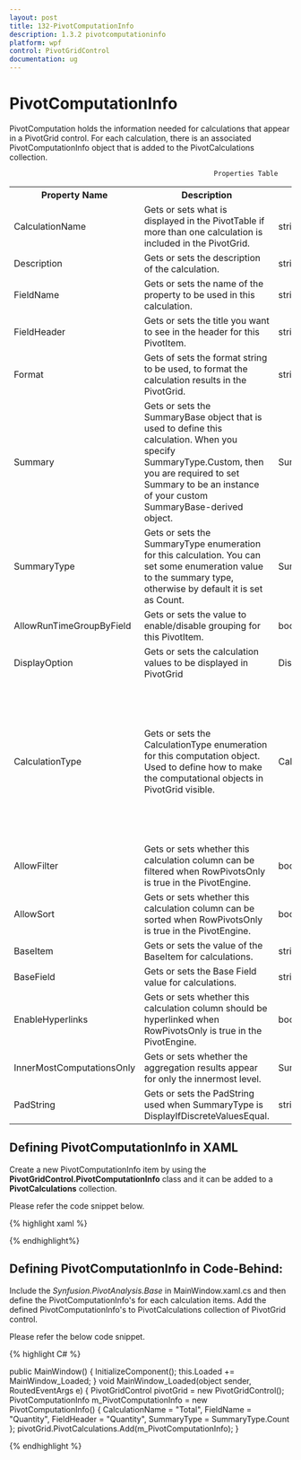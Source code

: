 ```yaml
---
layout: post
title: 132-PivotComputationInfo
description: 1.3.2 pivotcomputationinfo
platform: wpf
control: PivotGridControl
documentation: ug
---
```


# PivotComputationInfo

PivotComputation holds the information needed for calculations that appear in a PivotGrid control. For each calculation, there is an associated PivotComputationInfo object that is added to the PivotCalculations collection. 


                                                       Properties Table

<table>
<tr>
<th>
Property Name</th><th>
Description</th><th>
Type</th><th>
Value it Accepts</th><th>
Reference link</th></tr>
<tr>
<td>
CalculationName</td><td>
Gets or sets what is displayed in the PivotTable if more than one calculation is included in the PivotGrid.</td><td>
string</td><td>
-</td><td>
-</td></tr>
<tr>
<td>
Description</td><td>
Gets or sets the description of the calculation.</td><td>
string</td><td>
-</td><td>
-</td></tr>
<tr>
<td>
FieldName</td><td>
Gets or sets the name of the property to be used in this calculation.</td><td>
string</td><td>
-</td><td>
-</td></tr>
<tr>
<td>
FieldHeader</td><td>
Gets or sets the title you want to see in the header for this PivotItem.</td><td>
string</td><td>
-</td><td>
-</td></tr>
<tr>
<td>
Format</td><td>
Gets of sets the format string to be used, to format the calculation results in the PivotGrid.</td><td>
string</td><td>
-</td><td>
-</td></tr>
<tr>
<td>
Summary</td><td>
Gets or sets the SummaryBase object that is used to define this calculation. When you specify SummaryType.Custom, then you are required to set Summary to be an instance of your custom SummaryBase-derived object.</td><td>
SummaryBase</td><td>
-</td><td>
-</td></tr>
<tr>
<td>
SummaryType</td><td>
Gets or sets the SummaryType enumeration for this calculation. You can set some enumeration value to the summary type, otherwise by default it is set as Count.</td><td>
SummaryType</td><td>
DoubleTotalSum, DoubleAverage, DoubleMaximum, DoubleMinimum, DoubleStandardDeviation, DoubleVariance, Count, DecimalTotalSum, IntTotalSum, Custom, DisplayIfDiscreteValues</td><td>
<br>SummaryType</td></tr>
<tr>
<td>
AllowRunTimeGroupByField</td><td>
Gets or sets the value to enable/disable grouping for this PivotItem.</td><td>
bool</td><td>
True(Default), False</td><td>
-</td></tr>
<tr>
<td>
DisplayOption</td><td>
Gets or sets the calculation values to be displayed in PivotGrid</td><td>
DisplayOption</td><td>
None, Calculations, Summary, GrandTotals, All</td><td>
<br>DisplayOption</td></tr>
<tr>
<td>
CalculationType</td><td>
Gets or sets the CalculationType enumeration for this computation object. Used to define how to make the computational objects in PivotGrid visible.</td><td>
CalculationType</td><td>
NoCalculation, PercentageOfParentTotal, PercentageOfGrandTotal, PercentageOfColumnTotal, PercentageOfRowTotal, PercentageOfParentColumnTotal, PercentageOfParentRowTotal, Index, Formula, PercentageOf, DifferenceFrom, PercentageOfDifferenceFrom, RunningTotalIn, PercentageOfRunningTotalIn, RankLargestToSmallest, RankSmallestToLargest</td><td>
<br>CalculationType</td></tr>
<tr>
<td>
AllowFilter</td><td>
Gets or sets whether this calculation column can be filtered when RowPivotsOnly is true in the PivotEngine.</td><td>
bool</td><td>
True, False(Default)</td><td>
-</td></tr>
<tr>
<td>
AllowSort</td><td>
Gets or sets whether this calculation column can be sorted when RowPivotsOnly is true in the PivotEngine.</td><td>
bool</td><td>
True, False(Default)</td><td>
-</td></tr>
<tr>
<td>
BaseItem</td><td>
Gets or sets the value of the BaseItem for calculations.</td><td>
string</td><td>
-</td><td>
-</td></tr>
<tr>
<td>
BaseField</td><td>
Gets or sets the Base Field value for calculations.</td><td>
string</td><td>
-</td><td>
-</td></tr>
<tr>
<td>
EnableHyperlinks</td><td>
Gets or sets whether this calculation column should be hyperlinked when RowPivotsOnly is true in the PivotEngine.</td><td>
bool</td><td>
True, False(Default)</td><td>
-</td></tr>
<tr>
<td>
InnerMostComputationsOnly</td><td>
Gets or sets whether the aggregation results appear for only the innermost level. </td><td>
SummaryDisplayLevel</td><td>
All(Default), InnerMostOnly</td><td>
-</td></tr>
<tr>
<td>
PadString</td><td>
Gets or sets the PadString used when SummaryType is DisplayIfDiscreteValuesEqual.</td><td>
string</td><td>
'*'(Default)</td><td>
-</td></tr>
</table>

## Defining PivotComputationInfo in XAML

Create a new PivotComputationInfo item by using the **PivotGridControl.PivotComputationInfo** class and it can be added to a **PivotCalculations** collection.

Please refer the code snippet below.

{% highlight xaml %}

<Grid>
    <syncfusion:PivotGridControl Name="pivotGrid" HorizontalAlignment="Left" Margin="131,131,0,0" VerticalAlignment="Top" Height="48" Width="117">
        <syncfusion:PivotGridControl.PivotCalculations>
            <syncfusion:PivotComputationInfo CalculationName="Total" FieldHeader="Quantity" FieldName="Quantity" SummaryType="Count" />
        </syncfusion:PivotGridControl.PivotCalculations>
    </syncfusion:PivotGridControl>
</Grid>

{% endhighlight%}

## Defining PivotComputationInfo in Code-Behind:

Include the *Synfusion.PivotAnalysis.Base* in MainWindow.xaml.cs and then define the PivotComputationInfo's for each calculation items. Add the defined PivotComputationInfo's to PivotCalculations collection of PivotGrid control. 

Please refer the below code snippet.

{% highlight C# %}

public MainWindow() {
    InitializeComponent();
    this.Loaded += MainWindow_Loaded;
}
void MainWindow_Loaded(object sender, RoutedEventArgs e) {
    PivotGridControl pivotGrid = new PivotGridControl();
    PivotComputationInfo m_PivotComputationInfo = new PivotComputationInfo() {
        CalculationName = "Total", FieldName = "Quantity", FieldHeader = "Quantity", SummaryType = SummaryType.Count
    };
    pivotGrid.PivotCalculations.Add(m_PivotComputationInfo);
}

{% endhighlight %}


